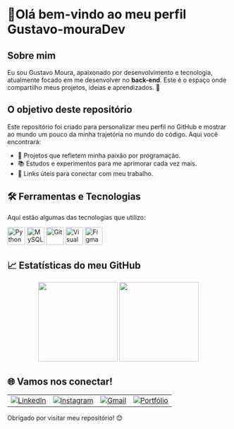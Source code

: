 # 👋Olá bem-vindo ao meu perfil Gustavo-mouraDev

## Sobre mim
Eu sou Gustavo Moura, apaixonado por desenvolvimento e tecnologia, atualmente focado em me desenvolver no **back-end**. Este é o espaço onde compartilho meus projetos, ideias e aprendizados. 🚀

## O objetivo deste repositório
Este repositório foi criado para personalizar meu perfil no GitHub e mostrar ao mundo um pouco da minha trajetória no mundo do código. Aqui você encontrará:
- 🌟 Projetos que refletem minha paixão por programação.
- 📚 Estudos e experimentos para me aprimorar cada vez mais.
- 🔗 Links úteis para conectar com meu trabalho.

## 🛠️ Ferramentas e Tecnologias
Aqui estão algumas das tecnologias que utilizo:
<p align="left">
  <img src="https://cdn.jsdelivr.net/gh/devicons/devicon/icons/python/python-original.svg" alt="Python" width="40" height="40"/>
  <img src="https://cdn.jsdelivr.net/gh/devicons/devicon/icons/mysql/mysql-original.svg" alt="MySQL" width="40" height="40"/>
  <img src="https://cdn.jsdelivr.net/gh/devicons/devicon/icons/git/git-original.svg" alt="Git" width="40" height="40"/>
  <img src="https://cdn.jsdelivr.net/gh/devicons/devicon/icons/vscode/vscode-original.svg" alt="Visual Studio Code" width="40" height="40"/>
  <img src="https://cdn.jsdelivr.net/gh/devicons/devicon/icons/figma/figma-original.svg" alt="Figma" width="40" height="40"/>
</p>

## 📈 Estatísticas do meu GitHub
<div align="center">
  <img height="180em" src="https://github-readme-stats.vercel.app/api?username=gustavo-mouraDev&show_icons=true&theme=dracula&include_all_commits=true&count_private=true"/>
  <img height="180em" src="https://github-readme-stats.vercel.app/api/top-langs/?username=gustavo-mouraDev&layout=compact&langs_count=7&theme=dracula"/>
</div>

## 🌐 Vamos nos conectar!
<table align="center">
  <tr>
    <td>
      <a href="https://linkedin.com/in/seu-perfil" target="_blank">
        <img src="https://img.shields.io/badge/LinkedIn-0077B5?style=for-the-badge&logo=linkedin&logoColor=white" alt="LinkedIn"/>
      </a>
    </td>
    <td>
      <a href="https://instagram.com/seu-perfil" target="_blank">
        <img src="https://img.shields.io/badge/Instagram-E4405F?style=for-the-badge&logo=instagram&logoColor=white" alt="Instagram"/>
      </a>
    </td>
    <td>
      <a href="mailto:seu-email@gmail.com" target="_blank">
        <img src="https://img.shields.io/badge/Gmail-D14836?style=for-the-badge&logo=gmail&logoColor=white" alt="Gmail"/>
      </a>
    </td>
    <td>
      <a href="https://seu-portfolio.com" target="_blank">
        <img src="https://img.shields.io/badge/Portfólio-000?style=for-the-badge&logo=github&logoColor=white" alt="Portfólio"/>
      </a>
    </td>
  </tr>
</table>

Obrigado por visitar meu repositório! 😊

